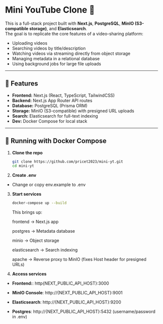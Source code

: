 # Mini YouTube Clone 🎥

This is a full-stack project built with **Next.js**, **PostgreSQL**, **MinIO (S3-compatible storage)**, and **Elasticsearch**.  
The goal is to replicate the core features of a video-sharing platform:
- Uploading videos
- Searching videos by title/description
- Watching videos via streaming directly from object storage
- Managing metadata in a relational database
- Using background jobs for large file uploads

---

## 🚀 Features

- **Frontend:** Next.js (React, TypeScript, TailwindCSS)
- **Backend:** Next.js App Router API routes
- **Database:** PostgreSQL (Prisma ORM)
- **Storage:** MinIO (S3-compatible) with presigned URL uploads
- **Search:** Elasticsearch for full-text indexing
- **Dev:** Docker Compose for local stack

---

## 🐳 Running with Docker Compose

1. **Clone the repo**
    ```bash
    git clone https://github.com/pricet2023/mini-yt.git
    cd mini-yt

2. **Create .env**
- Change or copy env.example to .env

3. **Start services**
    ```bash
    docker-compose up --build
    ```
    This brings up:

    frontend → Next.js app

    postgres → Metadata database

    minio → Object storage

    elasticsearch → Search indexing

    apache → Reverse proxy to MinIO (fixes Host header for presigned URLs)

4. **Access services**
- **Frontend:**: http{NEXT_PUBLIC_API_HOST}:3000

- **MinIO Console**: http://{NEXT_PUBLIC_API_HOST}:9001

- **Elasticsearch**: http://{NEXT_PUBLIC_API_HOST}:9200

- **Postgres**: http://{NEXT_PUBLIC_API_HOST}:5432 (username/password in .env)